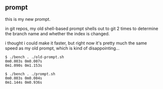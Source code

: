 ## prompt

this is my new prompt.

in git repos, my old shell-based prompt shells out to git 2 times to determine the branch name and whether the index is changed.

i thought i could make it faster, but right now it's pretty much the same speed as my old prompt, which is kind of disappointing...

    $ ./bench . ./old-prompt.sh
    0m0.003s 0m0.007s
    0m1.090s 0m1.153s

    $ ./bench . ./prompt.sh
    0m0.003s 0m0.004s
    0m1.144s 0m0.936s
